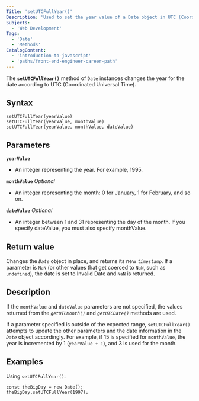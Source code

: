 ```yaml
---
Title: 'setUTCFullYear()'
Description: 'Used to set the year value of a Date object in UTC (Coordinated Universal Time)'
Subjects:
  - 'Web Development'
Tags:
  - 'Date'
  - 'Methods'
CatalogContent:
  - 'introduction-to-javascript'
  - 'paths/front-end-engineer-career-path'
---
```


The **`setUTCFullYear()`** method of `Date` instances changes the year for the date according to UTC (Coordinated Universal Time).

## Syntax

```pseudo 
setUTCFullYear(yearValue)
setUTCFullYear(yearValue, monthValue)
setUTCFullYear(yearValue, monthValue, dateValue)
```

## Parameters

**`yearValue`**
- An integer representing the year. For example, 1995.

**`monthValue`** *Optional*
- An integer representing the month: 0 for January, 1 for February, and so on.

**`dateValue`** *Optional*
- An integer between 1 and 31 representing the day of the month. If you specify dateValue, you must also specify monthValue.


## Return value

Changes the *`Date`* object in place, and returns its new *`timestamp`*. If a parameter is `NaN` (or other values that get coerced to `NaN`, such as `undefined`), the date is set to Invalid Date and `NaN` is returned.


## Description

If the `monthValue` and `dateValue` parameters are not specified, the values returned from the *`getUTCMonth()`* and *`getUTCDate()`* methods are used.

If a parameter specified is outside of the expected range, `setUTCFullYear()` attempts to update the other parameters and the date information in the *`Date`* object accordingly. For example, if 15 is specified for `monthValue`, the year is incremented by 1 (`yearValue + 1`), and 3 is used for the month.


## Examples

Using `setUTCFullYear()`:

```shell
const theBigDay = new Date();
theBigDay.setUTCFullYear(1997);
```